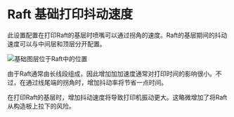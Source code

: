 Raft 基础打印抖动速度
====
此设置配置在打印Raft的基层时喷嘴可以通过拐角的速度。Raft的基层期间的抖动速度可以与中间层和顶层分开配置。

![基础图层位于Raft中的位置](../images/raft_dimensions_simplified.svg)

由于Raft通常由长线段组成，因此增加加加速度通常对打印时间的影响很小。不过，在通过线尾端的拐角时，增加抖动率将节省一点时间。

在打印Raft的基层时，增加抖动速度将导致打印机振动更大。这略微增加了将Raft从构造板上拉下的风险。
